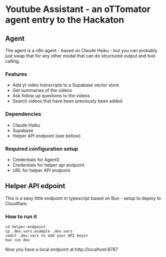 # Youtube Assistant - an oTTomator agent entry to the Hackaton

## Agent

The agent is a n8n agent - based on Claude Haiku - but you can probably just swap that for any other modal that can do structured output and tool calling.

### Features

- Add yt video transcripts to a Supabase vector store
- Get summaries of the videos
- Ask follow up questions to the videos
- Search videos that have been previously been added


### Dependencies

- Claude Haiku
- Supabase
- Helper API endpoint (see bellow)

### Required configuration setup

- Credentials for Agent0
- Credentials for helper api endpoint
- URL for helper API endpoint


## Helper API edpoint

This is a easy little endpoint in typescript based on Bun - setup to deploy to Cloudflare.

### How to run it

```
cd helper-endpoint
cp .dev.vars.example .dev.vars
<edit .dev.vars to add your API keys>
bun run dev
```

Now you have a local endpoint at http://localhost:8787